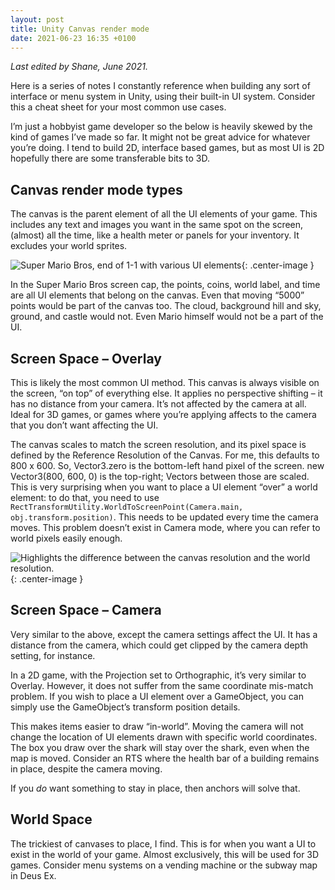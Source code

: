 ```yaml
---
layout: post
title: Unity Canvas render mode
date: 2021-06-23 16:35 +0100
---
```


_Last edited by Shane, June 2021._

Here is a series of notes I constantly reference when building any sort of
interface or menu system in Unity, using their built-in UI system. Consider
this a cheat sheet for your most common use cases.

I’m just a hobbyist game developer so the below is heavily skewed by the kind
of games I’ve made so far. It might not be great advice for whatever you’re
doing. I tend to build 2D, interface based games, but as most UI is 2D
hopefully there are some transferable bits to 3D.

## Canvas render mode types

The canvas is the parent element of all the UI elements of your game. This
includes any text and images you want in the same spot on the screen, (almost)
all the time, like a health meter or panels for your inventory. It excludes
your world sprites.

![Super Mario Bros, end of 1-1 with various UI
elements](/assets/unity-reference/mario-bros.jpg){: .center-image }

In the Super Mario Bros screen cap, the points, coins, world label, and time
are all UI elements that belong on the canvas. Even that moving “5000” points
would be part of the canvas too. The cloud, background hill and sky, ground,
and castle would not. Even Mario himself would not be a part of the UI.

## Screen Space – Overlay

This is likely the most common UI method. This canvas is always visible on the
screen, “on top” of everything else. It applies no perspective shifting – it
has no distance from your camera. It’s not affected by the camera at all. Ideal
for 3D games, or games where you’re applying affects to the camera that you
don’t want affecting the UI.

The canvas scales to match the screen resolution, and its pixel space is
defined by the Reference Resolution of the Canvas. For me, this defaults to 800
x 600. So, Vector3.zero is the bottom-left hand pixel of the screen. new
Vector3(800, 600, 0) is the top-right; Vectors between those are scaled. This
is very surprising when you want to place a UI element “over” a world element:
to do that, you need to use
`RectTransformUtility.WorldToScreenPoint(Camera.main, obj.transform.position)`.
This needs to be updated every time the camera moves. This problem doesn’t
exist in Camera mode, where you can refer to world pixels easily enough.

![Highlights the difference between the canvas resolution and the world
resolution.](/assets/unity-reference/shark.png){: .center-image }

## Screen Space – Camera

Very similar to the above, except the camera settings affect the UI. It has a
distance from the camera, which could get clipped by the camera depth setting,
for instance.

In a 2D game, with the Projection set to Orthographic, it’s very similar to
Overlay. However, it does not suffer from the same coordinate mis-match
problem. If you wish to place a UI element over a GameObject, you can simply
use the GameObject’s transform position details.

This makes items easier to draw “in-world”. Moving the camera will not change
the location of UI elements drawn with specific world coordinates. The box you
draw over the shark will stay over the shark, even when the map is moved.
Consider an RTS where the health bar of a building remains in place, despite
the camera moving.

If you _do_ want something to stay in place, then anchors will solve that.

## World Space

The trickiest of canvases to place, I find. This is for when you want a UI to
exist in the world of your game. Almost exclusively, this will be used for 3D
games. Consider menu systems on a vending machine or the subway map in Deus Ex.
